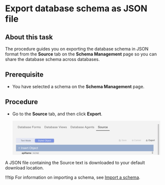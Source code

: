 # Export database schema as JSON file

## About this task

The procedure guides you on exporting the database schema in JSON format from the **Source** tab on the **Schema Management** page so you can share the database schema across databases.

## Prerequisite

- You have selected a schema on the **Schema Management** page.

## Procedure

- Go to the **Source** tab, and then click **Export**.

    ![Export Source](../../assets/images/exportjson.png)


A JSON file containing the Source text is downloaded to your default download location. 

<!--The export button downloads the Source text in .json format with a filename *selected schema*.json (e.g,reportschema.json).--> 

!!!tip
    For information on importing a schema, see [Import a schema](../../references/usingdominorestapi/administrationui.md#import-a-schema).
